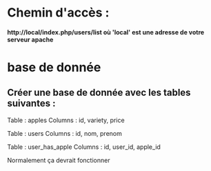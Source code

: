 # Chemin d'accès :
#### http://local/index.php/users/list où 'local' est une adresse de votre serveur apache

# base de donnée
## Créer une base de donnée avec les tables suivantes : 

Table : apples
Columns : id, variety, price

Table : users
Columns : id, nom, prenom

Table : user_has_apple
Columns : id, user_id, apple_id

Normalement ça devrait fonctionner 